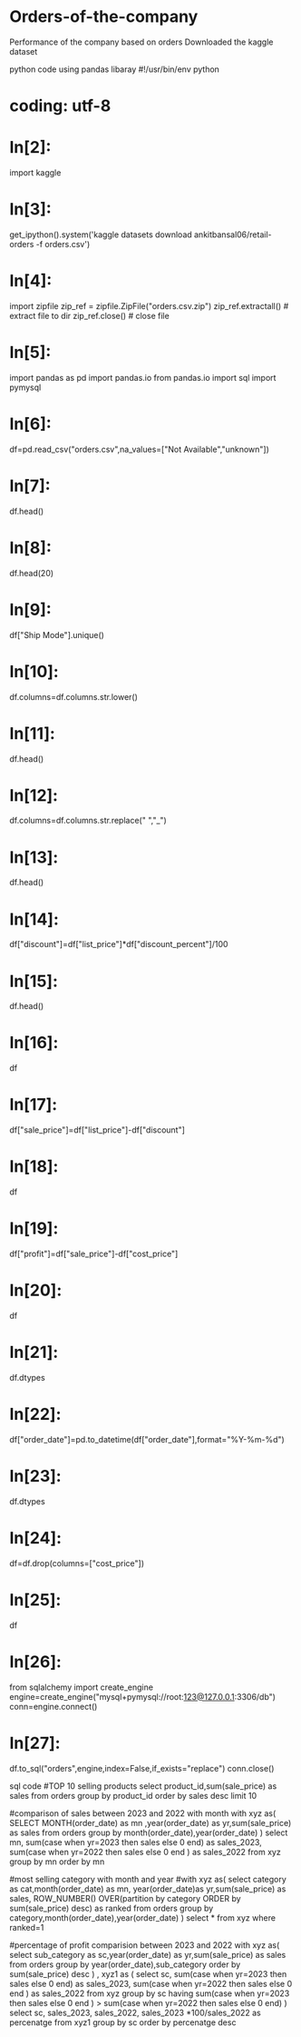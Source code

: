 # Orders-of-the-company
Performance of the company based on orders 
Downloaded the kaggle dataset




python code using pandas libaray
#!/usr/bin/env python
# coding: utf-8

# In[2]:


import kaggle


# In[3]:


get_ipython().system('kaggle datasets download ankitbansal06/retail-orders -f orders.csv')


# In[4]:


import zipfile
zip_ref = zipfile.ZipFile("orders.csv.zip") 
zip_ref.extractall() # extract file to dir
zip_ref.close() # close file


# In[5]:


import pandas as pd
import pandas.io
from pandas.io import sql
import pymysql


# In[6]:


df=pd.read_csv("orders.csv",na_values=["Not Available","unknown"])


# In[7]:


df.head()


# In[8]:


df.head(20)


# In[9]:


df["Ship Mode"].unique()


# In[10]:


df.columns=df.columns.str.lower()


# In[11]:


df.head()


# In[12]:


df.columns=df.columns.str.replace(" ","_")


# In[13]:


df.head()


# In[14]:


df["discount"]=df["list_price"]*df["discount_percent"]/100


# In[15]:


df.head()


# In[16]:


df


# In[17]:


df["sale_price"]=df["list_price"]-df["discount"]


# In[18]:


df


# In[19]:


df["profit"]=df["sale_price"]-df["cost_price"]


# In[20]:


df


# In[21]:


df.dtypes


# In[22]:


df["order_date"]=pd.to_datetime(df["order_date"],format="%Y-%m-%d")


# In[23]:


df.dtypes


# In[24]:


df=df.drop(columns=["cost_price"])


# In[25]:


df


# In[26]:


from sqlalchemy import create_engine
engine=create_engine("mysql+pymysql://root:123@127.0.0.1:3306/db")
conn=engine.connect()


# In[27]:


df.to_sql("orders",engine,index=False,if_exists="replace")
conn.close()









sql code 
#TOP 10 selling products
select  product_id,sum(sale_price) as sales
from orders
group by product_id
order by sales desc
limit 10

#comparison of sales between 2023 and 2022 with month
with xyz as(
SELECT MONTH(order_date) as mn ,year(order_date) as yr,sum(sale_price) as sales
from orders 
group by month(order_date),year(order_date)
)
select mn,
sum(case when yr=2023 then sales else 0 end) as sales_2023,
sum(case when yr=2022 then sales else 0 end ) as sales_2022
from xyz
group by mn
order by mn

#most selling category with month and year
#with xyz as(
select category as cat,month(order_date) as mn, year(order_date)as yr,sum(sale_price) as sales,
 ROW_NUMBER() OVER(partition by category ORDER  by sum(sale_price) desc) as ranked
from orders
group by category,month(order_date),year(order_date)
)
select * 
from xyz
where ranked=1


#percentage of profit comparision  between  2023 and 2022
with xyz as(
select sub_category as sc,year(order_date) as yr,sum(sale_price) as sales
from orders
group by year(order_date),sub_category
order by sum(sale_price) desc
)
, xyz1 as (
select sc,
sum(case when yr=2023 then sales else 0 end) as sales_2023,
sum(case when yr=2022 then sales else 0 end ) as sales_2022
from xyz 
group by sc
having sum(case when yr=2023 then sales else 0 end ) >
sum(case when yr=2022 then sales else 0 end) 
)
select sc,
sales_2023,
sales_2022,
sales_2023 *100/sales_2022  as percenatge 
from xyz1
group by sc 
order by percenatge desc















